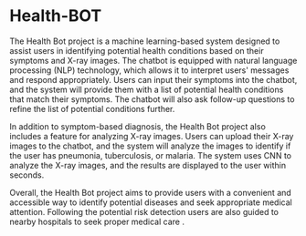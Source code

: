 # Health-BOT
The Health Bot project is a machine learning-based system designed to assist users in identifying potential health conditions based on their symptoms and X-ray images.
The chatbot is equipped with natural language processing (NLP) technology, which allows it to interpret users' messages and respond appropriately. Users can input their symptoms into the chatbot, and the system will provide them with a list of potential health conditions that match their symptoms. The chatbot will also ask follow-up questions to refine the list of potential conditions further.

In addition to symptom-based diagnosis, the Health Bot project also includes a feature for analyzing X-ray images. Users can upload their X-ray images to the chatbot, and the system will analyze the images to identify if the user has pneumonia, tuberculosis, or malaria. The system uses CNN to analyze the X-ray images, and the results are displayed to the user within seconds.

Overall, the Health Bot project aims to provide users with a convenient and accessible way to identify potential diseases and seek appropriate medical attention. Following the potential risk detection users are also guided to nearby hospitals to seek proper medical care .
